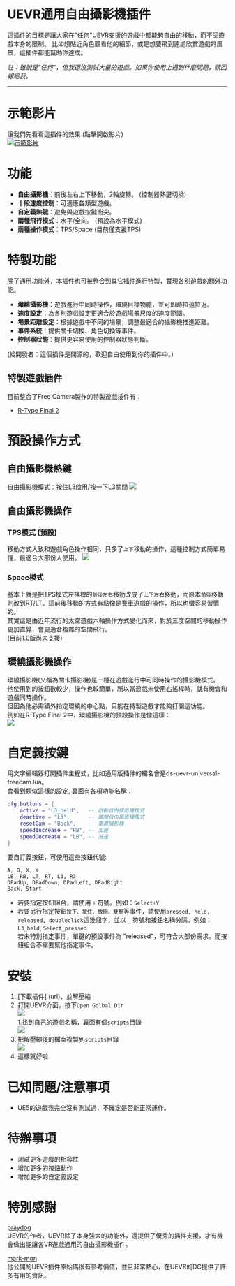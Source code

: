 # UEVR通用自由攝影機插件

這插件的目標是讓大家在"任何"UEVR支援的遊戲中都能夠自由的移動，而不受遊戲本身的限制。
比如想貼近角色觀看他的細節，或是想要飛到遠處欣賞遊戲的風景，這插件都能幫助你達成。

*註：雖說是"任何"，但我還沒測試大量的遊戲。如果你使用上遇到什麼問題，請回報給我。*

---
# 示範影片
讓我們先看看這插件的效果 (點擊開啟影片)  
<a href="https://www.youtube.com/watch?v=A5wXk5k4WVk" target="_blank">
    <img src="https://img.youtube.com/vi/A5wXk5k4WVk/0.jpg" alt="示範影片">
</a>

# 功能
* **自由攝影機**：前後左右上下移動，2軸旋轉。 (控制器熱鍵切換)
* **十段速度控制**：可適應各類型遊戲。
* **自定義熱鍵**：避免與遊戲按鍵衝突。
* **兩種飛行模式**：水平/全向。 (預設為水平模式)
* **兩種操作模式**：TPS/Space (目前僅支援TPS)

# 特製功能
除了通用功能外，本插件也可被整合到其它插件進行特製，實現各別遊戲的額外功能。
* **環繞攝影機**：遊戲進行中同時操作，環繞目標物體，並可即時拉遠拉近。
* **速度設定**：為各別遊戲設定更適合於遊戲場景尺度的速度範圍。
* **場景距離設定**：根據遊戲中不同的場景，調整最適合的攝影機推進距離。
* **事件系統**：提供關卡切換、角色切換等事件。
* **控制器狀態**：提供更容易使用的控制器狀態判斷。

(給開發者：這個插件是開源的，歡迎自由使用到你的插件中。)

## 特製遊戲插件
目前整合了Free Camera製作的特製遊戲插件有：
* [R-Type Final 2](https://github.com/dabinn/R-Type-Final-2-UEVR)

# 預設操作方式
## 自由攝影機熱鍵
自由攝影機模式：按住L3啟用/按一下L3關閉
![](img/controller_freecam_activate.svg)

## 自由攝影機操作
### TPS模式 (預設)
移動方式大致和遊戲角色操作相同，只多了`上下`移動的操作，這種控制方式簡單易懂，最適合大部份人使用。
![](img/controller_freecam.svg)

### Space模式
基本上就是把TPS模式左搖桿的`前後左右`移動改成了`上下左右`移動，而原本`前後`移動則改到RT/LT。這前後移動的方式有點像是賽車遊戲的操作，所以也蠻容易習慣的。  
其實這是由近年流行的太空遊戲六軸操作方式變化而來，對於三度空間的移動操作更加直覺，會更適合複雜的空間飛行。  
(目前1.0版尚未支援)

## 環繞攝影機操作
環繞攝影機(又稱為關卡攝影機)是一種在遊戲進行中可同時操作的攝影機模式。  
他使用到的按鈕數較少，操作也較簡單，所以當遊戲未使用右搖桿時，就有機會和遊戲同時操作。  
但因為他必需額外指定環繞的中心點，只能在特製遊戲才能夠打開這功能。  
例如在R-Type Final 2中，環繞攝影機的預設操作是像這樣：  
![](img/controller_stagecam.svg)

# 自定義按鍵
用文字編輯器打開插件主程式，比如通用版插件的檔名會是ds-uevr-universal-freecam.lua。  
會看到類似這樣的設定, 裏面有各項功能名稱：  
```lua
cfg.buttons = {
    active = "L3_held",   -- 啟動自由攝影機模式
    deactive = "L3",      -- 離開自由攝影機模式
    resetCam = "Back",    -- 重置攝影機
    speedIncrease = "RB", -- 加速
    speedDecrease = "LB", -- 減速
}
```
要自訂義按鈕，可使用這些按鈕代號:  
```
A, B, X, Y 
LB, RB, LT, RT, L3, R3
DPadUp, DPadDown, DPadLeft, DPadRight
Back, Start
```
- 若要指定按鈕組合，請使用 `+` 符號。例如：`Select+Y`
- 若要另行指定按鈕`按下、按住、放開、雙擊`等事件，請使用`pressed, held, released, doubleclick`這幾個字，並以 `_` 符號和按鈕名稱分隔。例如：`L3_held`, `Select_pressed`  
若未特別指定事件，單鍵的預設事件為 "released"，可符合大部份需求。而按鈕組合不需要幫他指定事件。


# 安裝
1. [下載插件] (url)，並解壓縮  
1. 打開UEVR介面，按下`Open Golbal Dir`  
![](img/uevr-global-dir.png)    
1.找到自己的遊戲名稱，裏面有個`scripts`目錄  
![](img/uevr-script-dir1.png)
1. 把解壓縮後的檔案複製到`scripts`目錄  
![](img/uevr-script-dir2.png)
1. 這樣就好啦  


# 已知問題/注意事項
* UE5的遊戲我完全沒有測試過，不確定是否能正常運作。

# 待辦事項
* 測試更多遊戲的相容性
* 增加更多的按鈕動作
* 增加更多的自定義設定

# 特別感謝
[praydog](https://github.com/praydog)  
UEVR的作者，UEVR除了本身強大的功能外，還提供了優秀的插件支援，才有機會做出能讓各VR遊戲通用的自由攝影機插件。  

[mark-mon](https://github.com/mark-mon)  
他公開的UEVR插件原始碼很有參考價值，並且非常熱心，在UEVR的DC提供了許多有用的資訊。  
